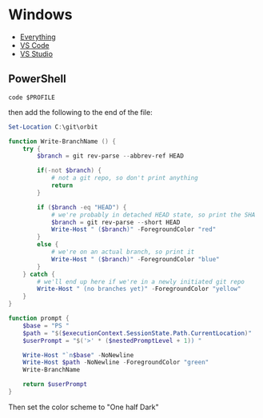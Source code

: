 
# Windows
- [Everything](https://www.voidtools.com/)
- [VS Code](https://code.visualstudio.com/download)
- [VS Studio](https://visualstudio.microsoft.com/vs/)

## PowerShell

`code $PROFILE`

then add the following to the end of the file:

```powershell
Set-Location C:\git\orbit

function Write-BranchName () {
    try {
        $branch = git rev-parse --abbrev-ref HEAD

        if(-not $branch) {
            # not a git repo, so don't print anything
            return
        }

        if ($branch -eq "HEAD") {
            # we're probably in detached HEAD state, so print the SHA
            $branch = git rev-parse --short HEAD
            Write-Host " ($branch)" -ForegroundColor "red"
        }
        else {
            # we're on an actual branch, so print it
            Write-Host " ($branch)" -ForegroundColor "blue"
        }
    } catch {
        # we'll end up here if we're in a newly initiated git repo
        Write-Host " (no branches yet)" -ForegroundColor "yellow"
    }
}

function prompt {
    $base = "PS "
    $path = "$($executionContext.SessionState.Path.CurrentLocation)"
    $userPrompt = "$('>' * ($nestedPromptLevel + 1)) "

    Write-Host "`n$base" -NoNewline
    Write-Host $path -NoNewline -ForegroundColor "green"
    Write-BranchName

    return $userPrompt
}
```

Then set the color scheme to "One half Dark"
